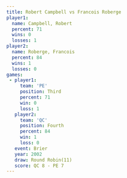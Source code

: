 ```yaml
---
title: Robert Campbell vs Francois Roberge
player1:                 
  name: Campbell, Robert 
  percent: 71            
  wins: 0                
  losses: 1              
player2:                 
  name: Roberge, Francois
  percent: 84            
  wins: 1                
  losses: 0              
games:
 - player1:         
     team: 'PE'     
     position: Third
     percent: 71    
     win: 0         
     loss: 1        
   player2:          
     team: 'QC'      
     position: Fourth
     percent: 84     
     win: 1          
     loss: 0         
   event: Brier         
   year: 2002           
   draw: Round Robin(11)
   score: QC 8 - PE 7   
---
```

